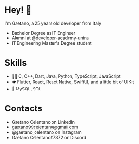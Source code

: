 # Hey! 👋

I'm Gaetano, a 25 years old developer from Italy
- Bachelor Degree as IT Engineer
- Alumni at @developer-academy-unina
- IT Engineering Master's Degree student 

# Skills
  - 👨‍💻 C, C++, Dart, Java, Python, TypeScript, JavaScript
  - 👁️ Flutter, React, React Native, SwiftUI, and a little bit of UIKit
  - 💾 MySQL, SQL

# Contacts
- Gaetano Celentano on LinkedIn
- gaetano99celentano@gmail.com
- @gaetano_celentano on Instagram
- Gaetano Celentano#7372 on Discord
